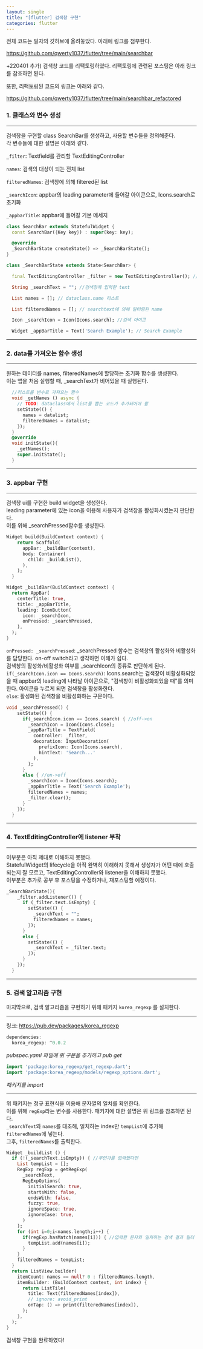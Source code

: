 ```yaml
---
layout: single
title: "[flutter] 검색창 구현"
categories: flutter
---
```


전체 코드는 필자의 깃허브에 올려놓았다. 아래에 링크를 첨부한다.

<https://github.com/qwerty1037/flutter/tree/main/searchbar>

+220401 추가) 검색창 코드를 리팩토링하였다. 리팩토링에 관련된 포스팅은 아래 링크를 참조하면 된다.  

<link>

또한, 리팩토링된 코드의 링크는 아래와 같다.

<https://github.com/qwerty1037/flutter/tree/main/searchbar_refactored>

### 1. 클래스와 변수 생성

---

검색창을 구현할 class SearchBar를 생성하고, 사용할 변수들을 정의해준다.  
각 변수들에 대한 설명은 아래와 같다.

`_filter`: Textfield를 관리할 TextEditingController

`names`: 검색의 대상이 되는 전체 list

`filteredNames`: 검색창에 의해 filtered된 list

`_searchIcon`: appbar의 leading parameter에 들어갈 아이콘으로, Icons.search로 초기화

`_appbarTitle`: appbar에 들어갈 기본 메세지

```dart
class SearchBar extends StatefulWidget {
  const SearchBar({Key key}) : super(key: key);

  @override
  _SearchBarState createState() => _SearchBarState();
}

class _SearchBarState extends State<SearchBar> {

  final TextEditingController _filter = new TextEditingController(); // 필터

  String _searchText = ""; //검색창에 입력한 text

  List names = []; // dataclass.name 리스트

  List filteredNames = []; // searchtext에 의해 필터링된 name

  Icon _searchIcon = Icon(Icons.search); //검색 아이콘

  Widget _appBarTitle = Text('Search Example'); // Search Example
```

---

### 2. data를 가져오는 함수 생성

---

원하는 데이터를 names, filteredNames에 할당하는 초기화 함수를 생성한다.  
이는 앱을 처음 실행할 때, \_searchText가 비어있을 때 실행된다.

```dart
  //리스트를 변수로 가져오는 함수
  void _getNames () async {
    // TODO: dataclass에서 list를 뽑는 코드가 추가되어야 함
    setState(() {
      names = datalist;
      filteredNames = datalist;
    });
  }
  @override
  void initState(){
    _getNames();
    super.initState();
  }

```

---

### 3. appbar 구현

---

검색창 ui를 구현한 build widget을 생성한다.  
leading parameter에 있는 icon을 이용해 사용자가 검색창을 활성화시켰는지 판단한다.  
이를 위해 \_searchPressed함수를 생성한다.

```dart
Widget build(BuildContext context) {
    return Scaffold(
      appBar: _buildBar(context),
      body: Container(
        child: _buildList(),
      ),
    );
  }

Widget _buildBar(BuildContext context) {
  return AppBar(
    centerTitle: true,
    title: _appBarTitle,
    leading: IconButton(
      icon: _searchIcon,
      onPressed: _searchPressed,
    ),
  );
}
```

`onPressed: _searchPressed`: \_searchPressed 함수는 검색창의 활성화와 비활성화를 담당한다. on-off switch라고 생각하면 이해가 쉽다.  
검색창의 활성화/비활성화 여부를 \_searchIcon의 종류로 판단하게 된다.  
`if(_searchIcon.icon == Icons.search)`: Icons.search는 검색창이 비활성화되었을 때 appbar의 leading에 나타날 아이콘으로, "검색창이 비활성화되었을 때"를 의미한다. 아이콘을 누르게 되면 검색창을 활성화한다.  
`else`: 활성화된 검색창을 비활성화하는 구문이다.

```dart
void _searchPressed() {
    setState(() {
      if(_searchIcon.icon == Icons.search) { //off->on
        _searchIcon = Icon(Icons.close);
        _appBarTitle = TextField(
          controller: _filter,
          decoration: InputDecoration(
            prefixIcon: Icon(Icons.search),
            hintText: 'Search...'
          ),
        );
      }
      else { //on->off
        _searchIcon = Icon(Icons.search);
        _appBarTitle = Text('Search Example');
        filteredNames = names;
        _filter.clear();
      }
    });
  }
```

---

### 4. TextEditingController에 listener 부착

---

이부분은 아직 제대로 이해하지 못했다.  
StatefulWidget의 lifecycle을 아직 완벽히 이해하지 못해서 생성자가 어떤 때에 호출되는지 잘 모르고, TextEditingController와 listener을 이해하지 못했다.  
이부분은 추가로 공부 후 포스팅을 수정하거나, 재포스팅할 예정이다.

```dart
_SearchBarState(){
    _filter.addListener(() {
      if (_filter.text.isEmpty) {
        setState(() {
          _searchText = "";
          filteredNames = names;
        });
      }
      else {
        setState(() {
          _searchText = _filter.text;
        });
      }
    });
  }
```

---

### 5. 검색 알고리즘 구현

마지막으로, 검색 알고리즘을 구현하기 위해 패키지 `korea_regexp` 를 설치한다.

---

링크: <https://pub.dev/packages/korea_regexp>

```dart
dependencies:
  korea_regexp: ^0.0.2
```

_pubspec.yaml 파일에 위 구문을 추가하고 pub get_

```dart
import 'package:korea_regexp/get_regexp.dart';
import 'package:korea_regexp/models/regexp_options.dart';
```

_패키지를 import_

---

위 패키지는 정규 표현식을 이용해 문자열의 일치를 확인한다.  
이를 위해 `regExp`라는 변수를 사용한다. 패키지에 대한 설명은 위 링크를 참조하면 된다.  
`_searchText`와 `names`를 대조해, 일치하는 index만 `tempList`에 추가해 `filteredNames`에 넣는다.  
그후, `filteredNames`를 출력한다.

```dart
Widget _buildList () {
  if (!(_searchText.isEmpty)) { //무언가를 입력했다면
    List tempList = [];
    RegExp regExp = getRegExp(
      _searchText,
      RegExpOptions(
        initialSearch: true,
        startsWith: false,
        endsWith: false,
        fuzzy: true,
        ignoreSpace: true,
        ignoreCase: true,
      )
    );
    for (int i=0;i<names.length;i++) {
      if(regExp.hasMatch(names[i])) { //입력한 문자와 일치하는 검색 결과 필터
        tempList.add(names[i]);
      }
    }
    filteredNames = tempList;
  }
  return ListView.builder(
    itemCount: names == null? 0 : filteredNames.length,
    itemBuilder: (BuildContext context, int index) {
      return ListTile(
        title: Text(filteredNames[index]),
        // ignore: avoid_print
        onTap: () => print(filteredNames[index]),
      );
    },
  );
}
```

검색창 구현을 완료하였다!  

